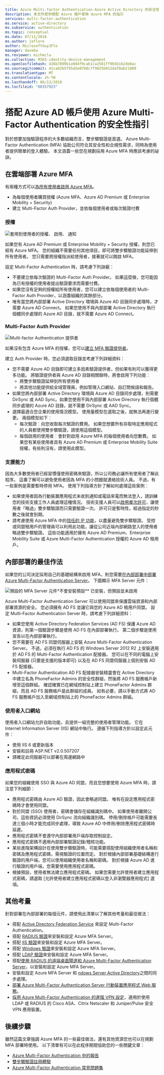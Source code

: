 ```yaml
---
title: Azure Multi-factor Authentication-Azure Active Directory 的安全性指引
description: 本文件提供搭配 Azure 帳戶使用 Azure MFA 的指引
services: multi-factor-authentication
ms.service: active-directory
ms.subservice: authentication
ms.topic: conceptual
ms.date: 07/11/2018
ms.author: joflore
author: MicrosoftGuyJFlo
manager: daveba
ms.reviewer: michmcla
ms.collection: M365-identity-device-management
ms.openlocfilehash: 436b7899b1a9d4f9cab1ca2581ff9b5b162de8ac
ms.sourcegitcommit: 41ca82b5f95d2e07b0c7f9025b912daf0ab21909
ms.translationtype: MT
ms.contentlocale: zh-TW
ms.lasthandoff: 06/13/2019
ms.locfileid: "60357923"
---
```

# <a name="security-guidance-for-using-azure-multi-factor-authentication-with-azure-ad-accounts"></a>搭配 Azure AD 帳戶使用 Azure Multi-Factor Authentication 的安全性指引

對於想要加強驗證程序的大多數組織而言，雙步驟驗證是首選。 Azure Multi-Factor Authentication (MFA) 協助公司符合其安全性和合規性需求，同時為使用者提供簡單的登入體驗。 本文涵蓋一些您在規劃採用 Azure MFA 時應該考慮的祕訣。

## <a name="deploy-azure-mfa-in-the-cloud"></a>在雲端部署 Azure MFA

有兩種方式可以[為所有使用者啟用 Azure MFA](howto-mfa-getstarted.md)。

* 為每個使用者購買授權 (Azure MFA、Azure AD Premium 或 Enterprise Mobility + Security)
* 建立 Multi-Factor Auth Provider，並依每個使用者或每次驗證付費

### <a name="licenses"></a>授權

![套用到使用者的授權、 啟用、 通知](./media/multi-factor-authentication-security-best-practices/ems.png)

如果您有 Azure AD Premium 或 Enterprise Mobility + Security 授權，則您已經有 Azure MFA。 您的組織不需要任何其他項目，即可將雙步驟驗證功能延伸到所有使用者。 您只需要將授權指派給使用者，接著就可以開啟 MFA。

設定 Multi-Factor Authentication 時，請考慮下列訣竅：

* 不要建立依每次驗證的 Multi-Factor Auth Provider。 如果這麼做，您可能因為已有授權的使用者提出驗證要求而需要付費。
* 如果您沒有足夠的授權給所有使用者，您可以建立依每個使用者的 Multi-Factor Auth Provider，以涵蓋組織的其餘部分。 
* 唯有當您將內部部署 Active Directory 環境與 Azure AD 目錄同步處理時，才需要 Azure AD Connect。 如果您使用不與內部部署 Active Directory 執行個體同步處理的 Azure AD 目錄，就不需要 Azure AD Connect。

### <a name="multi-factor-auth-provider"></a>Multi-Factor Auth Provider

![Multi-factor Authentication 提供者](./media/multi-factor-authentication-security-best-practices/authprovider.png)

如果沒有包含 Azure MFA 的授權，您可以[建立 MFA 驗證提供者](concept-mfa-authprovider.md)。

建立 Auth Provider 時，您必須選取目錄並考慮下列詳細資料：

* 您不需要 Azure AD 目錄即可建立多因素驗證提供者，但如果有則可以獲得更多功能。 將驗證提供者與 Azure AD 目錄相關聯時，將會啟用下列功能︰
  * 將雙步驟驗證延伸到所有使用者
  * 將其他功能提供給全域管理員，例如管理入口網站、自訂問候語和報告。
* 如果您將內部部署 Active Directory 環境與 Azure AD 目錄同步處理，則需要 DirSync 或 AAD Sync。如果您使用不與內部部署 Active Directory 執行個體同步處理的 Azure AD 目錄，就不需要 DirSync 或 AAD Sync。
* 選擇最適合您企業的使用情況模型。 使用量模型在選取之後，就無法再進行變更。 兩個模型如下︰
  * 每次驗證︰向您收取每次驗證的費用。 如果您想要所有存取特定應用程式的人員都使用雙步驟驗證，請使用這個模型。
  * 每個啟用的使用者︰會針對啟用 Azure MFA 的每個使用者向您數費。 如果您有某些使用者具有 Azure AD Premium 或 Enterprise Mobility Suite 授權，有些則沒有，請使用此模型。

### <a name="supportability"></a>支援能力

因為大多數使用者已經習慣僅使用密碼來驗證，所以公司務必讓所有使用者了解此程序。 這番了解可以避免使用者因為 MFA 的小問題就連絡技術人員。 不過，有一些案例是需要暫時停用 MFA。 使用下列指導方針了解如何處理這些案例：

* 如果使用者因為行動裝置應用程式未收到通知或電話來電而無法登入，請訓練您的技術支援工作人員處理這種情況。 技術支援人員可以[啟用單次許可](howto-mfa-mfasettings.md#one-time-bypass)，讓使用者「略過」雙步驟驗證而只需要驗證一次。 許可只是暫時性，經過指定的秒數之後就會到期。
* 請考慮使用 Azure MFA 中的[信任的 IP 功能](howto-mfa-mfasettings.md#trusted-ips)，以盡量避免雙步驟驗證。 受控或同盟租用戶的管理員可以利用此功能，讓從公司近端內部網路登入的使用者略過雙步驟驗證。 這些功能適用於擁有 Azure AD Premium、Enterprise Mobility Suite 或 Azure Multi-Factor Authentication 授權的 Azure AD 租用戶。

## <a name="best-practices-for-an-on-premises-deployment"></a>內部部署的最佳作法

如果您的公司決定採用自己的基礎結構來啟用 MFA，則您需要[在內部部署中部署 Azure Multi-Factor Authentication Server](howto-mfaserver-deploy.md)。 下圖顯示 MFA Server 元件：

![預設的 MFA Server 元件](./media/multi-factor-authentication-security-best-practices/server.png)\*不會安裝預設\** 已安裝，但預設並未啟用

Azure Multi-Factor Authentication Server 可以使用同盟來保護雲端資源和內部部署資源的安全。 您必須擁有 AD FS 並讓它與您的 Azure AD 租用戶同盟。
設定 Multi-Factor Authentication Server 時，請考慮下列詳細資料：

* 如果您使用 Active Directory Federation Services (AD FS) 保護 Azure AD 資源，則第一個驗證步驟是使用 AD FS 在內部部署執行。 第二個步驟是使用宣告以在內部部署執行。
* 您不需要在 AD FS 同盟伺服器上安裝 Azure Multi-Factor Authentication Server。 不過，必須在執行 AD FS 的 Windows Server 2012 R2 上安裝適用於 AD FS 的 Multi-Factor Authentication 配接器。 您可以在不同的電腦上安裝伺服器 (只要是支援的版本即可) 以及在 AD FS 同盟伺服器上個別安裝 AD FS 配接器。 
* Multi-Factor Authentication AD FS 配接器安裝精靈會在 Active Directory 中建立名為 PhoneFactor Admins 的安全性群組，然後將 AD FS 服務帳戶新增至這個群組。 確認確實已在網域控制站上建立 PhoneFactor Admins 群組，而且 AD FS 服務帳戶是此群組的成員。 如有必要，請以手動方式將 AD FS 服務帳戶加入至網域控制站上的 PhoneFactor Admins 群組。

### <a name="user-portal"></a>使用者入口網站

使用者入口網站允許自助功能，且提供一組完整的使用者管理功能。 它在 Internet Information Server (IIS) 網站中執行。 遵循下列指導方針以設定此元件：

* 使用 IIS 6 或更新版本
* 安裝和註冊 ASP.NET v2.0.507207
* 請確定此伺服器可以部署在周邊網路中

### <a name="app-passwords"></a>應用程式密碼

如果您的組織使用 SSO 與 Azure AD 同盟，而且您想要使用 Azure MFA 時，請注意下列細節：

* 應用程式密碼由 Azure AD 驗證，因此會略過同盟。 唯有在設定應用程式密碼時才會使用同盟。
* 對於同盟 (SSO) 使用者，密碼會儲存在組織識別碼中。 如果使用者離開公司，這些資訊必須使用 DirSync 流向組織識別碼。 停用/刪除帳戶可能需要長達三個小時才能完成同步處理，導致 Azure AD 中停用/刪除應用程式密碼時延遲。
* 應用程式密碼不會遵守內部部署用戶端存取控制設定。
* 應用程式密碼不適用內部部署驗證記錄/稽核功能。
* 某些進階架構設計在使用雙步驟驗證時，可能需要搭配使用組織使用者名稱和密碼及應用程式密碼，需視驗證的位置而定。 對於根據內部部署基礎結構進行驗證的用戶端，您可以使用組織使用者名稱和密碼。 對於根據 Azure AD 進行驗證的用戶端，您需要使用應用程式密碼。
* 根據預設，使用者無法建立應用程式密碼。 如果您需要允許使用者建立應用程式密碼，請選取 [允許使用者建立應用程式密碼以登入非瀏覽器應用程式]  選項。

## <a name="additional-considerations"></a>其他考量

針對部署在內部部署的每個元件，請使用此清單以了解其他考量和最佳做法：

* 搭配 [Active Directory Federation Service](multi-factor-authentication-get-started-adfs.md) 來設定 Multi-Factor Authentication。
* 搭配 [RADIUS 驗證](howto-mfaserver-dir-radius.md)來安裝和設定 Azure MFA Server。
* 搭配 [IIS 驗證](howto-mfaserver-iis.md)來安裝和設定 Azure MFA Server。
* 搭配 [Windows 驗證](howto-mfaserver-windows.md)來安裝和設定 Azure MFA Server。
* 搭配 [LDAP 驗證](howto-mfaserver-dir-ldap.md)來安裝和設定 Azure MFA Server。
* 搭配[使用 RADIUS 的遠端桌面閘道和 Azure Multi-Factor Authentication Server](howto-mfaserver-nps-rdg.md)，以安裝和設定 Azure MFA Server。
* 安裝和設定 Azure MFA Server 和 [ndows Server Active Directory](howto-mfaserver-dir-ad.md)之間的同步處理。
* [部署 Azure Multi-Factor Authentication Server 行動裝置應用程式 Web 服務](howto-mfaserver-deploy-mobileapp.md)。
* [採用 Azure Multi-Factor Authentication 的進階 VPN 設定](howto-mfaserver-nps-vpn.md)，適用於使用 LDAP 或 RADIUS 的 Cisco ASA、Citrix Netscaler 和 Juniper/Pulse 安全 VPN 應用裝置。

## <a name="next-steps"></a>後續步驟

雖然這篇文章強調 Azure MFA 的一些最佳做法，還有其他資源您也可以在規劃 MFA 部署時使用。 以下清單有可以在此程序期間協助您的一些關鍵文章：

* [Azure Multi-Factor Authentication 中的報告](howto-mfa-reporting.md)
* [雙步驟驗證註冊體驗](../user-help/multi-factor-authentication-end-user-first-time.md)
* [Azure Multi-Factor Authentication 常見問題集](multi-factor-authentication-faq.md)
